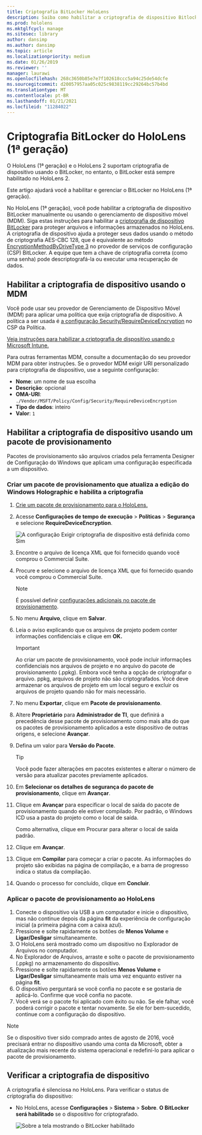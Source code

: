 ```yaml
---
title: Criptografia BitLocker HoloLens
description: Saiba como habilitar a criptografia de dispositivo Bitlocker para proteger arquivos armazenados em seus dispositivos de realidade misturada do HoloLens.
ms.prod: hololens
ms.mktglfcycl: manage
ms.sitesec: library
author: dansimp
ms.author: dansimp
ms.topic: article
ms.localizationpriority: medium
ms.date: 01/26/2019
ms.reviewer: ''
manager: laurawi
ms.openlocfilehash: 268c3650b85e7e7f102618ccc5a94c25de54dcfe
ms.sourcegitcommit: d20057957aa05c025c9838119cc29264bc57b4bd
ms.translationtype: MT
ms.contentlocale: pt-BR
ms.lasthandoff: 01/21/2021
ms.locfileid: "11284022"
---
```

# Criptografia BitLocker do HoloLens (1ª geração)

O HoloLens (1ª geração) e o HoloLens 2 suportam criptografia de dispositivo usando o BitLocker, no entanto, o BitLocker está sempre habilitado no HoloLens 2.

Este artigo ajudará você a habilitar e gerenciar o BitLocker no HoloLens (1ª geração).

No HoloLens (1ª geração), você pode habilitar a criptografia de dispositivo BitLocker manualmente ou usando o gerenciamento de dispositivo móvel (MDM). Siga estas instruções para habilitar a [criptografia de dispositivo BitLocker](https://docs.microsoft.com/windows/security/information-protection/bitlocker/bitlocker-device-encryption-overview-windows-10#bitlocker-device-encryption) para proteger arquivos e informações armazenados no HoloLens. A criptografia de dispositivo ajuda a proteger seus dados usando o método de criptografia AES-CBC 128, que é equivalente ao método [EncryptionMethodByDriveType 3](https://docs.microsoft.com/windows/client-management/mdm/bitlocker-csp#encryptionmethodbydrivetype) no provedor de serviços de configuração (CSP) BitLocker. A equipe que tem a chave de criptografia correta (como uma senha) pode descriptografá-la ou executar uma recuperação de dados.

## Habilitar a criptografia de dispositivo usando o MDM

Você pode usar seu provedor de Gerenciamento de Dispositivo Móvel (MDM) para aplicar uma política que exija criptografia de dispositivo. A política a ser usada é [a configuração Security/RequireDeviceEncryption](https://docs.microsoft.com/windows/client-management/mdm/policy-csp-security#security-requiredeviceencryption) no CSP da Política.

[Veja instruções para habilizar a criptografia de dispositivo usando o Microsoft Intune.](https://docs.microsoft.com/intune/compliance-policy-create-windows#windows-holographic-for-business)

Para outras ferramentas MDM, consulte a documentação do seu provedor MDM para obter instruções. Se o provedor MDM exigir URI personalizado para criptografia de dispositivo, use a seguinte configuração:

- **Nome**: um nome de sua escolha
- **Descrição**: opcional
- **OMA-URI**: `./Vendor/MSFT/Policy/Config/Security/RequireDeviceEncryption`
- **Tipo de dados**: inteiro
- **Valor**: `1`

## Habilitar a criptografia de dispositivo usando um pacote de provisionamento

Pacotes de provisionamento são arquivos criados pela ferramenta Designer de Configuração do Windows que aplicam uma configuração especificada a um dispositivo. 

### Criar um pacote de provisionamento que atualiza a edição do Windows Holographic e habilita a criptografia

1. [Crie um pacote de provisionamento para o HoloLens.](hololens-provisioning.md)
1. Acesse **Configurações de tempo de execução** > **Políticas** > **Segurança** e selecione **RequireDeviceEncryption**.

    ![A configuração Exigir criptografia de dispositivo está definida como Sim](images/device-encryption.png)

1. Encontre o arquivo de licença XML que foi fornecido quando você comprou o Commercial Suite.

1. Procure e selecione o arquivo de licença XML que foi fornecido quando você comprou o Commercial Suite.
    > [!NOTE]
    > É possível definir [configurações adicionais no pacote de provisionamento](hololens-provisioning.md).

1. No menu **Arquivo**, clique em **Salvar**. 

1. Leia o aviso explicando que os arquivos de projeto podem conter informações confidenciais e clique em **OK.**

    > [!IMPORTANT]
    > Ao criar um pacote de provisionamento, você pode incluir informações confidenciais nos arquivos de projeto e no arquivo do pacote de provisionamento (.ppkg). Embora você tenha a opção de criptografar o arquivo. ppkg, arquivos de projeto não são criptografados. Você deve armazenar os arquivos de projeto em um local seguro e excluir os arquivos de projeto quando não for mais necessário.

1. No menu **Exportar**, clique em **Pacote de provisionamento**.
1. Altere **Proprietário** para **Administrador de TI**, que definirá a precedência desse pacote de provisionamento como mais alta do que os pacotes de provisionamento aplicados a este dispositivo de outras origens, e selecione **Avançar**.
1. Defina um valor para **Versão do Pacote**.

    > [!TIP]
    > Você pode fazer alterações em pacotes existentes e alterar o número de versão para atualizar pacotes previamente aplicados.

1. Em **Selecionar os detalhes de segurança do pacote de provisionamento**, clique em **Avançar**.
1. Clique em **Avançar** para especificar o local de saída do pacote de provisionamento quando ele estiver compilado. Por padrão, o Windows ICD usa a pasta do projeto como o local de saída.

    Como alternativa, clique em Procurar para alterar o local de saída padrão.

1. Clique em **Avançar**.
1. Clique em **Compilar** para começar a criar o pacote. As informações do projeto são exibidas na página de compilação, e a barra de progresso indica o status da compilação.
1. Quando o processo for concluído, clique em **Concluir**.

### Aplicar o pacote de provisionamento ao HoloLens

1. Conecte o dispositivo via USB a um computador e inicie o dispositivo, mas não continue depois da página **fit** da experiência de configuração inicial (a primeira página com a caixa azul).
1. Pressione e solte rapidamente os botões de **Menos Volume** e **Ligar/Desligar** simultaneamente.
1. O HoloLens será mostrado como um dispositivo no Explorador de Arquivos no computador.
1. No Explorador de Arquivos, arraste e solte o pacote de provisionamento (.ppkg) no armazenamento do dispositivo.
1. Pressione e solte rapidamente os botões **Menos Volume** e **Ligar/Desligar** simultaneamente mais uma vez enquanto estiver na página **fit**.
1. O dispositivo perguntará se você confia no pacote e se gostaria de aplicá-lo. Confirme que você confia no pacote.
1. Você verá se o pacote foi aplicado com êxito ou não. Se ele falhar, você poderá corrigir o pacote e tentar novamente. Se ele for bem-sucedido, continue com a configuração do dispositivo.

> [!NOTE]
> Se o dispositivo tiver sido comprado antes de agosto de 2016, você precisará entrar no dispositivo usando uma conta da Microsoft, obter a atualização mais recente do sistema operacional e redefini-lo para aplicar o pacote de provisionamento.

## Verificar a criptografia de dispositivo

A criptografia é silenciosa no HoloLens. Para verificar o status de criptografia do dispositivo:

- No HoloLens, acesse **Configurações** > **Sistema** > **Sobre**. **O BitLocker** **será habilitado** se o dispositivo for criptografado. 

    ![Sobre a tela mostrando o BitLocker habilitado](images/about-encryption.png)
